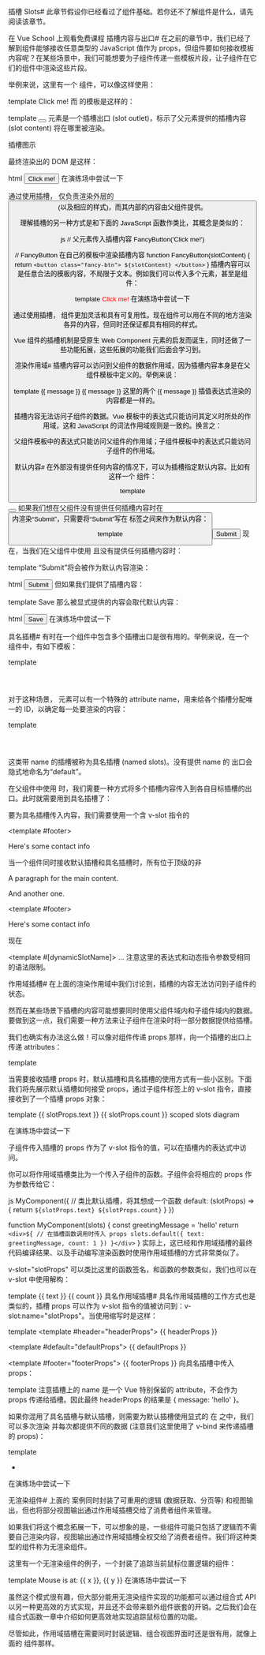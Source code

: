 插槽 Slots#
此章节假设你已经看过了组件基础。若你还不了解组件是什么，请先阅读该章节。

在 Vue School 上观看免费课程
插槽内容与出口#
在之前的章节中，我们已经了解到组件能够接收任意类型的 JavaScript 值作为 props，但组件要如何接收模板内容呢？在某些场景中，我们可能想要为子组件传递一些模板片段，让子组件在它们的组件中渲染这些片段。

举例来说，这里有一个 <FancyButton> 组件，可以像这样使用：

template
<FancyButton>
  Click me! <!-- 插槽内容 -->
</FancyButton>
而 <FancyButton> 的模板是这样的：

template
<button class="fancy-btn">
  <slot></slot> <!-- 插槽出口 -->
</button>
<slot> 元素是一个插槽出口 (slot outlet)，标示了父元素提供的插槽内容 (slot content) 将在哪里被渲染。

插槽图示

最终渲染出的 DOM 是这样：

html
<button class="fancy-btn">Click me!</button>
在演练场中尝试一下

通过使用插槽，<FancyButton> 仅负责渲染外层的 <button> (以及相应的样式)，而其内部的内容由父组件提供。

理解插槽的另一种方式是和下面的 JavaScript 函数作类比，其概念是类似的：

js
// 父元素传入插槽内容
FancyButton('Click me!')

// FancyButton 在自己的模板中渲染插槽内容
function FancyButton(slotContent) {
  return `<button class="fancy-btn">
      ${slotContent}
    </button>`
}
插槽内容可以是任意合法的模板内容，不局限于文本。例如我们可以传入多个元素，甚至是组件：

template
<FancyButton>
  <span style="color:red">Click me!</span>
  <AwesomeIcon name="plus" />
</FancyButton>
在演练场中尝试一下

通过使用插槽，<FancyButton> 组件更加灵活和具有可复用性。现在组件可以用在不同的地方渲染各异的内容，但同时还保证都具有相同的样式。

Vue 组件的插槽机制是受原生 Web Component <slot> 元素的启发而诞生，同时还做了一些功能拓展，这些拓展的功能我们后面会学习到。

渲染作用域#
插槽内容可以访问到父组件的数据作用域，因为插槽内容本身是在父组件模板中定义的。举例来说：

template
<span>{{ message }}</span>
<FancyButton>{{ message }}</FancyButton>
这里的两个 {{ message }} 插值表达式渲染的内容都是一样的。

插槽内容无法访问子组件的数据。Vue 模板中的表达式只能访问其定义时所处的作用域，这和 JavaScript 的词法作用域规则是一致的。换言之：

父组件模板中的表达式只能访问父组件的作用域；子组件模板中的表达式只能访问子组件的作用域。

默认内容#
在外部没有提供任何内容的情况下，可以为插槽指定默认内容。比如有这样一个 <SubmitButton> 组件：

template
<button type="submit">
  <slot></slot>
</button>
如果我们想在父组件没有提供任何插槽内容时在 <button> 内渲染“Submit”，只需要将“Submit”写在 <slot> 标签之间来作为默认内容：

template
<button type="submit">
  <slot>
    Submit <!-- 默认内容 -->
  </slot>
</button>
现在，当我们在父组件中使用 <SubmitButton> 且没有提供任何插槽内容时：

template
<SubmitButton />
“Submit”将会被作为默认内容渲染：

html
<button type="submit">Submit</button>
但如果我们提供了插槽内容：

template
<SubmitButton>Save</SubmitButton>
那么被显式提供的内容会取代默认内容：

html
<button type="submit">Save</button>
在演练场中尝试一下

具名插槽#
有时在一个组件中包含多个插槽出口是很有用的。举例来说，在一个 <BaseLayout> 组件中，有如下模板：

template
<div class="container">
  <header>
    <!-- 标题内容放这里 -->
  </header>
  <main>
    <!-- 主要内容放这里 -->
  </main>
  <footer>
    <!-- 底部内容放这里 -->
  </footer>
</div>
对于这种场景，<slot> 元素可以有一个特殊的 attribute name，用来给各个插槽分配唯一的 ID，以确定每一处要渲染的内容：

template
<div class="container">
  <header>
    <slot name="header"></slot>
  </header>
  <main>
    <slot></slot>
  </main>
  <footer>
    <slot name="footer"></slot>
  </footer>
</div>
这类带 name 的插槽被称为具名插槽 (named slots)。没有提供 name 的 <slot> 出口会隐式地命名为“default”。

在父组件中使用 <BaseLayout> 时，我们需要一种方式将多个插槽内容传入到各自目标插槽的出口。此时就需要用到具名插槽了：

要为具名插槽传入内容，我们需要使用一个含 v-slot 指令的 <template> 元素，并将目标插槽的名字传给该指令：

template
<BaseLayout>
  <template v-slot:header>
    <!-- header 插槽的内容放这里 -->
  </template>
</BaseLayout>
v-slot 有对应的简写 #，因此 <template v-slot:header> 可以简写为 <template #header>。其意思就是“将这部分模板片段传入子组件的 header 插槽中”。

具名插槽图示

下面我们给出完整的、向 <BaseLayout> 传递插槽内容的代码，指令均使用的是缩写形式：

template
<BaseLayout>
  <template #header>
    <h1>Here might be a page title</h1>
  </template>

  <template #default>
    <p>A paragraph for the main content.</p>
    <p>And another one.</p>
  </template>

  <template #footer>
    <p>Here's some contact info</p>
  </template>
</BaseLayout>
当一个组件同时接收默认插槽和具名插槽时，所有位于顶级的非 <template> 节点都被隐式地视为默认插槽的内容。所以上面也可以写成：

template
<BaseLayout>
  <template #header>
    <h1>Here might be a page title</h1>
  </template>

  <!-- 隐式的默认插槽 -->
  <p>A paragraph for the main content.</p>
  <p>And another one.</p>

  <template #footer>
    <p>Here's some contact info</p>
  </template>
</BaseLayout>
现在 <template> 元素中的所有内容都将被传递到相应的插槽。最终渲染出的 HTML 如下：

html
<div class="container">
  <header>
    <h1>Here might be a page title</h1>
  </header>
  <main>
    <p>A paragraph for the main content.</p>
    <p>And another one.</p>
  </main>
  <footer>
    <p>Here's some contact info</p>
  </footer>
</div>
在演练场中尝试一下

使用 JavaScript 函数来类比可能更有助于你来理解具名插槽：

js
// 传入不同的内容给不同名字的插槽
BaseLayout({
  header: `...`,
  default: `...`,
  footer: `...`
})

// <BaseLayout> 渲染插槽内容到对应位置
function BaseLayout(slots) {
  return `<div class="container">
      <header>${slots.header}</header>
      <main>${slots.default}</main>
      <footer>${slots.footer}</footer>
    </div>`
}
动态插槽名#
动态指令参数在 v-slot 上也是有效的，即可以定义下面这样的动态插槽名：

template
<base-layout>
  <template v-slot:[dynamicSlotName]>
    ...
  </template>

  <!-- 缩写为 -->
  <template #[dynamicSlotName]>
    ...
  </template>
</base-layout>
注意这里的表达式和动态指令参数受相同的语法限制。

作用域插槽#
在上面的渲染作用域中我们讨论到，插槽的内容无法访问到子组件的状态。

然而在某些场景下插槽的内容可能想要同时使用父组件域内和子组件域内的数据。要做到这一点，我们需要一种方法来让子组件在渲染时将一部分数据提供给插槽。

我们也确实有办法这么做！可以像对组件传递 props 那样，向一个插槽的出口上传递 attributes：

template
<!-- <MyComponent> 的模板 -->
<div>
  <slot :text="greetingMessage" :count="1"></slot>
</div>
当需要接收插槽 props 时，默认插槽和具名插槽的使用方式有一些小区别。下面我们将先展示默认插槽如何接受 props，通过子组件标签上的 v-slot 指令，直接接收到了一个插槽 props 对象：

template
<MyComponent v-slot="slotProps">
  {{ slotProps.text }} {{ slotProps.count }}
</MyComponent>
scoped slots diagram

在演练场中尝试一下

子组件传入插槽的 props 作为了 v-slot 指令的值，可以在插槽内的表达式中访问。

你可以将作用域插槽类比为一个传入子组件的函数。子组件会将相应的 props 作为参数传给它：

js
MyComponent({
  // 类比默认插槽，将其想成一个函数
  default: (slotProps) => {
    return `${slotProps.text} ${slotProps.count}`
  }
})

function MyComponent(slots) {
  const greetingMessage = 'hello'
  return `<div>${
    // 在插槽函数调用时传入 props
    slots.default({ text: greetingMessage, count: 1 })
  }</div>`
}
实际上，这已经和作用域插槽的最终代码编译结果、以及手动编写渲染函数时使用作用域插槽的方式非常类似了。

v-slot="slotProps" 可以类比这里的函数签名，和函数的参数类似，我们也可以在 v-slot 中使用解构：

template
<MyComponent v-slot="{ text, count }">
  {{ text }} {{ count }}
</MyComponent>
具名作用域插槽#
具名作用域插槽的工作方式也是类似的，插槽 props 可以作为 v-slot 指令的值被访问到：v-slot:name="slotProps"。当使用缩写时是这样：

template
<MyComponent>
  <template #header="headerProps">
    {{ headerProps }}
  </template>

  <template #default="defaultProps">
    {{ defaultProps }}
  </template>

  <template #footer="footerProps">
    {{ footerProps }}
  </template>
</MyComponent>
向具名插槽中传入 props：

template
<slot name="header" message="hello"></slot>
注意插槽上的 name 是一个 Vue 特别保留的 attribute，不会作为 props 传递给插槽。因此最终 headerProps 的结果是 { message: 'hello' }。

如果你混用了具名插槽与默认插槽，则需要为默认插槽使用显式的 <template> 标签。尝试直接为组件添加 v-slot 指令将导致编译错误。这是为了避免因默认插槽的 props 的作用域而困惑。举例：

template
<!-- 该模板无法编译 -->
<template>
  <MyComponent v-slot="{ message }">
    <p>{{ message }}</p>
    <template #footer>
      <!-- message 属于默认插槽，此处不可用 -->
      <p>{{ message }}</p>
    </template>
  </MyComponent>
</template>
为默认插槽使用显式的 <template> 标签有助于更清晰地指出 message 属性在其它插槽中不可用：

template
<template>
  <MyComponent>
    <!-- 使用显式的默认插槽 -->
    <template #default="{ message }">
      <p>{{ message }}</p>
    </template>

    <template #footer>
      <p>Here's some contact info</p>
    </template>
  </MyComponent>
</template>
高级列表组件示例#
你可能想问什么样的场景才适合用到作用域插槽，这里我们来看一个 <FancyList> 组件的例子。它会渲染一个列表，并同时会封装一些加载远端数据的逻辑、使用数据进行列表渲染、或者是像分页或无限滚动这样更进阶的功能。然而我们希望它能够保留足够的灵活性，将对单个列表元素内容和样式的控制权留给使用它的父组件。我们期望的用法可能是这样的：

template
<FancyList :api-url="url" :per-page="10">
  <template #item="{ body, username, likes }">
    <div class="item">
      <p>{{ body }}</p>
      <p>by {{ username }} | {{ likes }} likes</p>
    </div>
  </template>
</FancyList>
在 <FancyList> 之中，我们可以多次渲染 <slot> 并每次都提供不同的数据 (注意我们这里使用了 v-bind 来传递插槽的 props)：

template
<ul>
  <li v-for="item in items">
    <slot name="item" v-bind="item"></slot>
  </li>
</ul>
在演练场中尝试一下

无渲染组件#
上面的 <FancyList> 案例同时封装了可重用的逻辑 (数据获取、分页等) 和视图输出，但也将部分视图输出通过作用域插槽交给了消费者组件来管理。

如果我们将这个概念拓展一下，可以想象的是，一些组件可能只包括了逻辑而不需要自己渲染内容，视图输出通过作用域插槽全权交给了消费者组件。我们将这种类型的组件称为无渲染组件。

这里有一个无渲染组件的例子，一个封装了追踪当前鼠标位置逻辑的组件：

template
<MouseTracker v-slot="{ x, y }">
  Mouse is at: {{ x }}, {{ y }}
</MouseTracker>
在演练场中尝试一下

虽然这个模式很有趣，但大部分能用无渲染组件实现的功能都可以通过组合式 API 以另一种更高效的方式实现，并且还不会带来额外组件嵌套的开销。之后我们会在组合式函数一章中介绍如何更高效地实现追踪鼠标位置的功能。

尽管如此，作用域插槽在需要同时封装逻辑、组合视图界面时还是很有用，就像上面的 <FancyList> 组件那样。